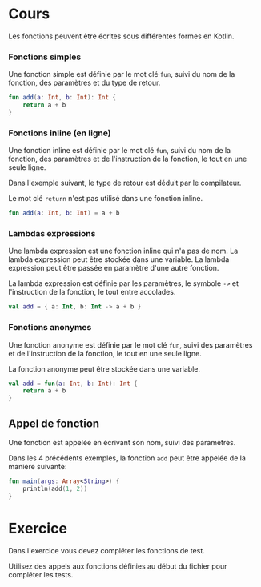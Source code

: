 # Cours
Les fonctions peuvent être écrites sous différentes formes en Kotlin.

### Fonctions simples
Une fonction simple est définie par le mot clé `fun`, suivi du nom de la fonction, des paramètres et du type de retour.

```kotlin
fun add(a: Int, b: Int): Int {
    return a + b
}
```

### Fonctions inline (en ligne)
Une fonction inline est définie par le mot clé `fun`, suivi du nom de la fonction, des paramètres et de l'instruction de la fonction, le tout en une seule ligne.

Dans l'exemple suivant, le type de retour est déduit par le compilateur.

Le mot clé `return` n'est pas utilisé dans une fonction inline.

```kotlin
fun add(a: Int, b: Int) = a + b
```

### Lambdas expressions
Une lambda expression est une fonction inline qui n'a pas de nom. 
La lambda expression peut être stockée dans une variable.
La lambda expression peut être passée en paramètre d'une autre fonction.

La lambda expression est définie par les paramètres, le symbole `->` et l'instruction de la fonction, le tout entre accolades.

```kotlin
val add = { a: Int, b: Int -> a + b }
```

### Fonctions anonymes
Une fonction anonyme est définie par le mot clé `fun`, suivi des paramètres et de l'instruction de la fonction, le tout en une seule ligne.

La fonction anonyme peut être stockée dans une variable.

```kotlin
val add = fun(a: Int, b: Int): Int {
    return a + b
}
```

## Appel de fonction
Une fonction est appelée en écrivant son nom, suivi des paramètres.

Dans les 4 précédents exemples, la fonction `add` peut être appelée de la manière suivante:

```kotlin
fun main(args: Array<String>) {
    println(add(1, 2))
}
```

# Exercice

Dans l'exercice vous devez compléter les fonctions de test. 

Utilisez des appels aux fonctions définies au début du fichier pour compléter les tests.
